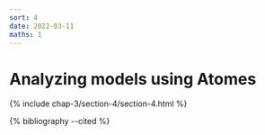 ```yaml
---
sort: 4
date: 2022-03-11
maths: 1
---
```


# Analyzing models using Atomes

{% include chap-3/section-4/section-4.html %}

{% bibliography --cited %}
